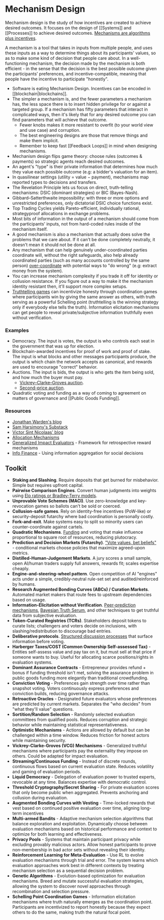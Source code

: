 # Mechanism Design

Mechanism design is the study of how incentives are created to achieve desired outcomes. It focuses on the design of [[Systems]] and [[Processes]] to achieve desired outcomes. [Mechanisms are algorithms plus incentives](https://balajis.com/p/credible-neutrality).

A mechanism is a tool that takes in inputs from multiple people, and uses these inputs as a way to determine things about its participants' values, so as to make some kind of decision that people care about. In a well-functioning mechanism, the decision made by the mechanism is both efficient - in the sense that the decision is the best possible outcome given the participants’ preferences, and incentive-compatible, meaning that people have the incentive to participate "honestly".

- Software is eating Mechanism Design. Incentives can be encoded in [[blockchain|blockchains]].
- The simpler a mechanism is, and the fewer parameters a mechanism has, the less space there is to insert hidden privilege for or against a targeted group. If a mechanism has fifty parameters that interact in complicated ways, then it's likely that for any desired outcome you can find parameters that will achieve that outcome.
  - Fewer knobs makes it more resistant to overfit (to your world view and use case) and corruption.
  - The best engineering designs are those that remove things and make them implicit.
  - Remember to keep fast [[Feedback Loops]] in mind when designing mechanisms.
- Mechanism design flips game theory: choose rules (outcomes & payments) so strategic agents reach desired outcomes.
- An agent's "type" is their private information that determines how much they value each possible outcome (e.g: a bidder's valuation for an item).
- In quasilinear settings (utility = value − payment), mechanisms map reported types to decisions and transfers.
- The Revelation Principle lets us focus on direct, truth-telling mechanisms: DSIC (dominant strategies) or BIC (Bayes-Nash).
- Gibbard–Satterthwaite impossibility: with three or more options and unrestricted preferences, only dictatorial DSIC choice functions exist.
- Top Trading Cycles yields Pareto-efficient, individually rational, strategyproof allocations in exchange problems.
- Most bits of information in the output of a mechanism should come from the participants' inputs, not from hard-coded rules inside of the mechanism itself.
- A good mechanism is also a mechanism that actually does solve the problems that we care about. If it can't be done completely neutrally, it doesn't mean it should not be done at all.
- Any mechanism that can help genuinely under-coordinated parties coordinate will, without the right safeguards, also help already coordinated parties (such as many accounts controlled by the same person) [over-coordinate](https://vitalik.eth.limo/general/2019/04/03/collusion.html) with potential ways to "do wrong" (e.g: extract money from the system).
- You can increase mechanism complexity if you trade it off for identity or collusion resistance. If you figure out a way to make it the mechanism identity resistant then, it'll support more complex setups.
- [Truthtelling games](https://jonathanwarden.com/truthtelling-games/) can incentivize honesty through coordination games where participants win by giving the same answer as others, with truth serving as a powerful Schelling point (truthtelling is the winning strategy only if everybody else tells the truth). Information elicitation mechanisms can get people to reveal private/subjective information truthfully even without verification.

### Examples

- Democracy. The input is votes, the output is who controls each seat in the government that was up for election.
- Blockchain-awarded incentives for proof of work and proof of stake. The input is what blocks and other messages participants produce, the output is which chain the network accepts as canonical, and rewards are used to encourage "correct" behavior.
- Auctions. The input is bids, the output is who gets the item being sold, and how much the buyer must pay.
  - [Vickrey–Clarke–Groves auction](https://en.wikipedia.org/wiki/Vickrey%E2%80%93Clarke%E2%80%93Groves_auction).
  - [Second-price auction](https://en.wikipedia.org/wiki/Generalized_second-price_auction).
- Quadratic voting and funding as a way of coming to agreement on matters of governance and [[Public Goods Funding]].

### Resources

- [Jonathan Warden's blog](https://jonathanwarden.com)
- [Sam Harsimony's Substack](https://substack.com/@splittinginfinity)
- [Victor Sint Nicolaas' blog](http://web.archive.org/web/20250719074804/https://victorsintnicolaas.com/)
- [Allocation Mechanisms](https://www.allo.expert/mechanisms)
- [Generalized Impact Evaluators](https://research.protocol.ai/publications/generalized-impact-evaluators/ngwhitepaper2.pdf) - Framework for retrospective reward mechanisms
- [Info Finance](https://vitalik.eth.limo/general/2024/11/09/infofinance.html) - Using information aggregation for social decisions


## Toolkit

- **Staking and Slashing**. Require deposits that get burned for misbehavior. Simple but requires upfront capital.
- **Pairwise Comparison Engines**. Convert human judgments into weights using [Elo ratings or Bradley-Terry models](https://www.keiruaprod.fr/blog/2021/06/02/elo-vs-bradley-terry-model.html).
- **Unprovable Vote Schemes (MACI)**. Use zero-knowledge and key-revocation games so ballots can't be sold or coerced.
- **Collusion-safe games**. Rely on identity-free incentives (PoW-like) or security-deposit futarchy where bad coordination is personally costly.
- **Fork-and-exit**. Make systems easy to split so minority users can counter-coordinate against cartels.
- **Quadratic Mechanisms**. [Funding](https://vitalik.eth.limo/general/2019/12/07/quadratic.html) and voting that make influence proportional to square root of resources, reducing plutocracy.
- **Prediction and Decision Markets (Futarchy)**. ["Vote values, bet beliefs"](https://medium.com/ethereum-optimism/retroactive-public-goods-funding-33c9b7d00f0c) - conditional markets choose policies that maximize agreed-upon metrics.
- **Distilled-Human-Judgement Markets**. A jury scores a small sample, open AI/human traders supply full answers, rewards fit; scales expertise cheaply.
- **Engine-and-steering-wheel pattern**. Open competition of AI "engines" acts under a simple, credibly-neutral rule-set set and audited/reinforced by humans.
- **Research Augmented Bonding Curves (ABCs) / Curation Markets**. Automated market makers that route fees to upstream dependencies based on usage.
- **Information-Elicitation without Verification**. [Peer-prediction mechanisms](https://jonathanwarden.com/information-elicitation-mechanisms/), [Bayesian Truth Serum](https://www.science.org/doi/10.1126/science.1102081), and other techniques to get truthful data from subjective evaluation.
- **Token-Curated Registries (TCRs)**. Stakeholders deposit tokens to curate lists; challengers and voters decide on inclusions, with slashing/redistribution to discourage bad entries.
- **Deliberative protocols**. [Structured discussion processes](https://jonathanwarden.com/deliberative-consensus-protocols/) that surface information before voting.
- **Harberger Taxes/COST (Common Ownership Self-assessed Tax)** - Entities self-assess value and pay tax on it, but must sell at that price if someone wants to buy. Useful for allocating scarce positions/rights in evaluation systems.
- **Dominant Assurance Contracts** - Entrepreneur provides refund + bonus if funding threshold isn't met, solving the assurance problem in public goods funding more elegantly than traditional crowdfunding.
- **Conviction Voting** - Preferences gain strength over time rather than snapshot voting. Voters continuously express preferences and conviction builds, reducing governance attacks.
- **Retroactive Oracles** - Designated future evaluators whose preferences are predicted by current markets. Separates the "who decides" from "what they'll value" questions.
- **Sortition/Random Selection** - Randomly selected evaluation committees from qualified pools. Reduces corruption and strategic behavior while maintaining statistical representativeness.
- **Optimistic Mechanisms** - Actions are allowed by default but can be challenged within a time window. Reduces friction for honest actors while maintaining security.
- **Vickrey-Clarke-Groves (VCG) Mechanisms** - Generalized truthful mechanisms where participants pay the externality they impose on others. Could be adapted for impact evaluation.
- **Streaming/Continuous Funding** - Instead of discrete rounds, continuous flows based on current evaluation state. Reduces volatility and gaming of evaluation periods.
- **Liquid Democracy** - Delegation of evaluation power to trusted experts, revocable at any time. Balances expertise with democratic control.
- **Threshold Cryptography/Secret Sharing** - For private evaluation scores that only become public when aggregated. Prevents anchoring and collusion during evaluation.
- **Augmented Bonding Curves with Vesting** - Time-locked rewards that vest based on continued positive evaluation over time, aligning long-term incentives
- **Multi-armed Bandits** - Adaptive mechanism selection algorithms that balance exploration and exploitation. Dynamically choose between evaluation mechanisms based on historical performance and context to optimize for both learning and effectiveness.
- **Privacy Pools** - Systems that maintain participant privacy while excluding provably malicious actors. Allow honest participants to prove non-membership in bad actor sets without revealing their identity.
- **Reinforcement Learning for Meta-Evaluation** - Use RL to evolve evaluation mechanisms through trial and error. The system learns which evaluation approaches work best in different contexts by treating mechanism selection as a sequential decision problem.
- **Genetic Algorithms** - Evolution-based optimization for evaluation mechanisms. Breed and mutate successful evaluation strategies, allowing the system to discover novel approaches through recombination and selection pressure.
- **Schelling Point Coordination Games** - Information elicitation mechanisms where truth naturally emerges as the coordination point. Participants are incentivized to report honestly because they expect others to do the same, making truth the natural focal point.
